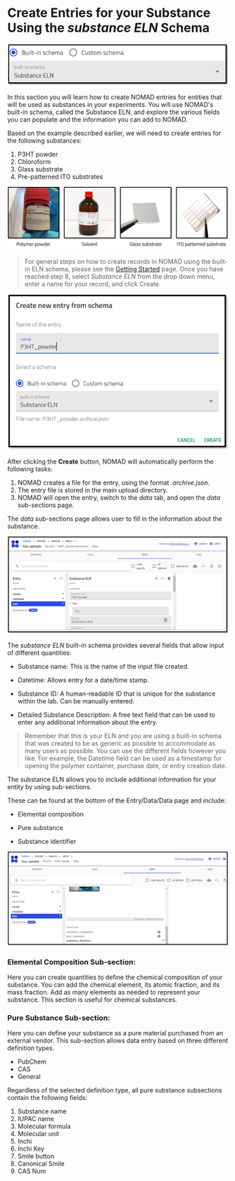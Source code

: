 # Create Entries for your Substance Using the *substance ELN* Schema

![Screenshot from the NOMAD UI which shows the Substance ELN schema](../images/built-in_schema/substance/1.png)


In this section you will learn how to create NOMAD entries for entities that will be used as substances in your experiments. You will use NOMAD's built-in schema, called the Substance ELN, and explore the various fields you can populate and the information you can add to NOMAD. 

Based on the example described earlier, we will need to create entries for the following substances:
1. P3HT powder
2. Chloroform
3. Glass substrate
4. Pre-patterned ITO substrates

![Alt text](../images/lab_images/substances.png)

> For general steps on how to create records in NOMAD using the built-in ELN schema, please see the [Getting Started](M3_2_0_getting_started.md) page. Once you have reached step 8, select *Substance ELN* from the drop down menu, enter a name for your record, and click Create. 

![Creating an entry in NOMAD for a substance entity and naming it P3HT_powder](../images/built-in_schema/substance/P3H_powder.png)

After clicking the **Create** button, NOMAD will automatically perform the following tasks:
1. NOMAD creates a file for the entry, using the format *.archive.json*.
2. The entry file is stored in the main upload directory. 
3. NOMAD will open the entry, switch to the *data* tab, and open the *data* sub-sections page. 

The *data* sub-sections page allows user to fill in the information about the substance. 

![The defualt entry page that opens once an entry is created. ](../images/built-in_schema/substance/entry_page.png)

The *substance ELN* built-in schema provides several fields that allow input of different quantities:

* Substance name: This is the name of the input file created.
* Datetime: Allows entry for a date/time stamp. 

* Substance ID: A human-readable ID that is unique for the substance within the lab. 
Can be manually entered.

* Detailed Substance Description: A free text field that can be used to enter any additional information about the entry. 

> Remember that this is your ELN and you are using a built-in schema that was created to be as generic as possible to accommodate as many users as possible. You can use the different fields however you like. For example, the Datetime field can be used as a timestamp for opening the polymer container, purchase date, or entry creation date. 

The substance ELN allows you to include additional information for your entity by using sub-sections. 

These can be found at the bottom of the Entry/Data/Data page and include:

* Elemental composition

* Pure substance

* Substance identifier


![Alt text](../images/built-in_schema/substance/substance_sub_sections.png)

### Elemental Composition Sub-section:
Here you can create quantities to define the chemical composition of your substance. You can add the chemical element, its atomic fraction, and its mass fraction. 
Add as many elements as needed to represent your substance. This section is useful for chemical substances.

### Pure Substance Sub-section:
Here you can define your substance as a pure material purchased from an external vendor. This sub-section allows data entry based on three different definition types. 
* PubChem
* CAS
* General

Regardless of the selected definition type, all pure substance subsections contain the following fields: 
1. Substance name
2. IUPAC name
3. Molecular formula
4. Molecular unit
5. Inchi
6. Inchi Key
7. Smile button
8. Canonical Smile
9. CAS Num
